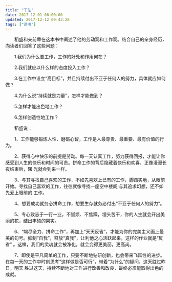 ```yaml
---
title: "干法"
date: 2017-12-01 08:00:00
updated: 2017-12-12 09:43:28
tags: ["读书"]
---
```

　　稻盛和夫前辈在这本书中阐述了他的劳动观和工作观。结合自己的亲身经历，向读者们回答了这些问题：

　　1.我们为什么要工作，工作的好处和作用何在？

　　2.我们就应以什么样的态度投入工作？

　　3.在工作中设立“高目标”，并且持续付出不亚于任何人的努力，具体就应如何做？

　　4.为什么说“持续就是力量”，怎样才能做到？

　　5.怎样才能出色地工作？

　　6.怎样创造性地工作？

  

  

　　稻盛说：

　　1、工作能够锻炼人性、磨砺心智，工作是人最尊贵、最重要、最有价值的行为。

　　2、获得心中快乐的前提是劳动。每一天认真工作，努力获得回报，才能让你感受到人生的快乐和时间的可贵。拼命工作的背后隐藏着快乐和欢喜，正像漫漫长夜结束后，曙
光就会到来一样。

　　3、与其寻找自己喜欢的工作，不如先喜欢上已有的工作，脚踏实地，从眼前开始。寻找自己喜欢的工作，往往就像寻找一座空中楼阁;与其追求幻想，还不如先爱上眼前的
工作。

　　4、想要成功就务必拼命工作，想要生存就务必付出“不亚于任何人的努力”。

　　5、专心致志于一行一业，不腻烦、不焦躁，埋头苦干，你的人生就会开出美丽的花，结出丰硕的果实。

　　6、“竭尽全力、拼命工作”，再加上“天天反省”，才能为你的完美主义画上最美的句号。抑制“自我”，释放“真我”，让利他之心活跃起来，这样的作业就是“反省”
。这样，我们的灵魂就会被净化，就会变得更美丽，更高尚。

　　7、即使是平凡简单的工作，只要不断地钻研创新，也会带来飞跃性的进步。在每一天的工作中时刻思考“这样做是否可行”，带着“为什么”的疑问，这天胜过昨日，明天
胜过这天，持续不断地对工作进行改善和改良，最终必须能取得出色的成就。

  

